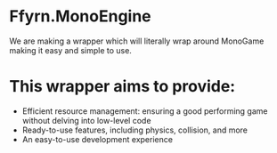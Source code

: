 # Ffyrn.MonoEngine
We are making a wrapper which will literally wrap around MonoGame making it easy and simple to use.  

# This wrapper aims to provide:

- Efficient resource management: ensuring a good performing game without delving into low-level code
- Ready-to-use features, including physics, collision, and more
- An easy-to-use development experience
